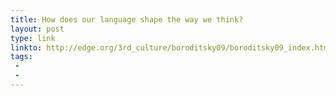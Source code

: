 ```yaml
---
title: How does our language shape the way we think?
layout: post
type: link
linkto: http://edge.org/3rd_culture/boroditsky09/boroditsky09_index.html
tags:
 - 
 - 
---
```

&nbsp;